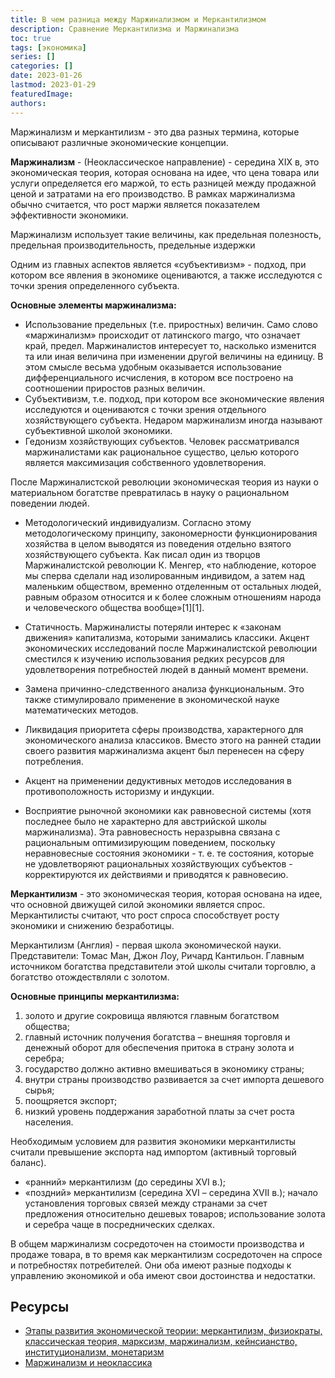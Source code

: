 ```yaml
---
title: В чем разница между Маржинализмом и Меркантилизмом
description: Сравнение Меркантилизма и Маржинализма
toc: true
tags: [экономика]
series: []
categories: []
date: 2023-01-26
lastmod: 2023-01-29
featuredImage:
authors:
---
```


Маржинализм и меркантилизм - это два разных термина, которые описывают различные экономические концепции.

**Маржинализм** - (Неоклассическое направление) - середина XIX в, это экономическая теория, которая основана на идее, что цена товара или услуги определяется его маржой, то есть разницей между продажной ценой и затратами на его производство. В рамках маржинализма обычно считается, что рост маржи является показателем эффективности экономики.

Маржинализм использует такие величины, как предельная полезность, предельная производительность, предельные издержки

Одним из главных аспектов является «субъективизм» - подход, при котором все явления в экономике оцениваются, а также исследуются с точки зрения определенного субъекта.

**Основные элементы маржинализма:**

- Использование предельных (т.е. приростных) величин. Само слово «маржинализм» происходит от латинского margo, что означает край, предел. Маржиналистов интересует то, насколько изменится та или иная величина при изменении другой величины на единицу. В этом смысле весьма удобным оказывается использование дифференциального исчисления, в котором все построено на соотношении приростов разных величин.
- Субъективизм, т.е. подход, при котором все экономические явления исследуются и оцениваются с точки зрения отдельного хозяйствующего субъекта. Недаром маржинализм иногда называют субъективной школой экономики.
- Гедонизм хозяйствующих субъектов. Человек рассматривался маржиналистами как рациональное существо, целью которого является максимизация собственного удовлетворения.

После Маржиналистской революции экономическая теория из науки о материальном богатстве превратилась в науку о рациональном поведении людей.

- Методологический индивидуализм. Согласно этому методологическому принципу, закономерности функционирования хозяйства в целом выводятся из поведения отдельно взятого хозяйствующего субъекта. Как писал один из творцов Маржиналистской революции К. Менгер, «то наблюдение, которое мы сперва сделали над изолированным индивидом, а затем над маленьким обществом, временно отделенным от остальных людей, равным образом относится и к более сложным отношениям народа и человеческого общества вообще»[1][1].

- Статичность. Маржиналисты потеряли интерес к «законам движения» капитализма, которыми занимались классики. Акцент экономических исследований после Маржиналистской революции  сместился к изучению использования редких ресурсов для удовлетворения потребностей людей в данный момент времени.

- Замена причинно-следственного анализа функциональным. Это также стимулировало применение в экономической науке математических методов.

- Ликвидация приоритета сферы производства, характерного для экономического анализа классиков. Вместо этого на ранней стадии своего развития маржинализма акцент был перенесен на сферу потребления.

- Акцент на применении дедуктивных методов исследования в противоположность историзму и индукции.

- Восприятие рыночной экономики как равновесной системы (хотя последнее было не характерно для австрийской школы маржинализма). Эта равновесность неразрывна связана с рациональным оптимизирующим поведением, поскольку неравновесные состояния экономики - т. е. те состояния, которые не удовлетворяют рациональных хозяйствующих субъектов - корректируются их действиями и приводятся к равновесию.


**Меркантилизм** - это экономическая теория, которая основана на идее, что основной движущей силой экономики является спрос. Меркантилисты считают, что рост спроса способствует росту экономики и снижению безработицы.

Меркантилизм (Англия) - первая школа экономической науки. Представители: Томас Ман, Джон Лоу, Ричард Кантильон. Главным источником богатства представители этой школы считали торговлю, а богатство отождествляли с золотом.

**Основные принципы меркантилизма:**

1. золото и другие сокровища являются главным богатством общества;
2. главный источник получения богатства – внешняя торговля и денежный оборот для обеспечения притока в страну золота и серебра;
3. государство должно активно вмешиваться в экономику страны;
4. внутри страны производство развивается за счет импорта дешевого сырья;
5. поощряется экспорт;
6. низкий уровень поддержания заработной платы за счет роста населения.

Необходимым условием для развития экономики меркантилисты считали превышение экспорта над импортом (активный торговый баланс).

- «ранний» меркантилизм (до середины XVI в.);
- «поздний» меркантилизм (середина XVI – середина XVII в.); начало установления торговых связей между странами за счет предложения относительно дешевых товаров; использование золота и серебра чаще в посреднических сделках.

В общем маржинализм сосредоточен на стоимости производства и продаже товара, в то время как меркантилизм сосредоточен на спросе и потребностях потребителей. Они оба имеют разные подходы к управлению экономикой и оба имеют свои достоинства и недостатки.

## Ресурсы

- [Этапы развития экономической теории: меркантилизм, физиократы, классическая теория, марксизм, маржинализм, кейнсианство, институционализм, монетаризм](https://studfile.net/preview/4330083/page:2/)
- [Маржинализм и неоклассика](http://institutional.narod.ru/history1/ch5.htm)